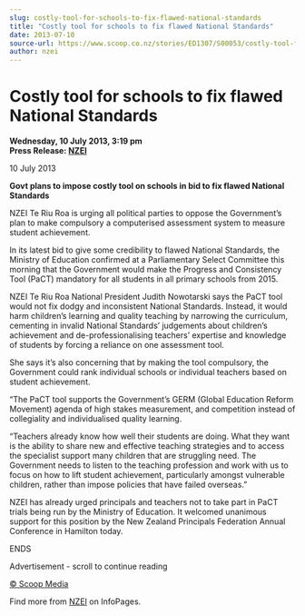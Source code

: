 ```yaml
---
slug: costly-tool-for-schools-to-fix-flawed-national-standards
title: "Costly tool for schools to fix flawed National Standards"
date: 2013-07-10
source-url: https://www.scoop.co.nz/stories/ED1307/S00053/costly-tool-for-schools-to-fix-flawed-national-standards.htm
author: nzei
---
```

Costly tool for schools to fix flawed National Standards
========================================================

**Wednesday, 10 July 2013, 3:19 pm**  
**Press Release: [NZEI](https://info.scoop.co.nz/NZEI)**

10 July 2013

**Govt plans to impose costly tool on schools in bid to fix flawed National Standards**

NZEI Te Riu Roa is urging all political parties to oppose the Government’s plan to make compulsory a computerised assessment system to measure student achievement.

In its latest bid to give some credibility to flawed National Standards, the Ministry of Education confirmed at a Parliamentary Select Committee this morning that the Government would make the Progress and Consistency Tool (PaCT) mandatory for all students in all primary schools from 2015.

NZEI Te Riu Roa National President Judith Nowotarski says the PaCT tool would not fix dodgy and inconsistent National Standards. Instead, it would harm children’s learning and quality teaching by narrowing the curriculum, cementing in invalid National Standards’ judgements about children’s achievement and de-professionalising teachers’ expertise and knowledge of students by forcing a reliance on one assessment tool.

She says it’s also concerning that by making the tool compulsory, the Government could rank individual schools or individual teachers based on student achievement.

“The PaCT tool supports the Government’s GERM (Global Education Reform Movement) agenda of high stakes measurement, and competition instead of collegiality and individualised quality learning.

“Teachers already know how well their students are doing. What they want is the ability to share new and effective teaching strategies and to access the specialist support many children that are struggling need. The Government needs to listen to the teaching profession and work with us to focus on how to lift student achievement, particularly amongst vulnerable children, rather than impose policies that have failed overseas.”

NZEI has already urged principals and teachers not to take part in PaCT trials being run by the Ministry of Education. It welcomed unanimous support for this position by the New Zealand Principals Federation Annual Conference in Hamilton today.

ENDS

Advertisement - scroll to continue reading





[© Scoop Media](http://www.scoop.co.nz/about/terms.html)

Find more from [NZEI](https://info.scoop.co.nz/NZEI) on InfoPages.